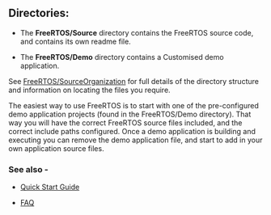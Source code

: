 ## Directories:

+ The **FreeRTOS/Source** directory contains the FreeRTOS source code, and contains
  its own readme file.

+ The **FreeRTOS/Demo** directory contains a Customised demo application.

See [FreeRTOS/SourceOrganization](http://www.freertos.org/a00017.html) for full details of the directory structure and information on locating the files you require.

The easiest way to use FreeRTOS is to start with one of the pre-configured demo
 application projects (found in the FreeRTOS/Demo directory).  That way you will
have the correct FreeRTOS source files included, and the correct include paths
configured.
Once a demo application is building and executing you can remove
the demo application file, and start to add in your own application source
files.

### See also -
+ [Quick Start Guide](http://www.freertos.org/FreeRTOS-quick-start-guide.html)

+ [FAQ](http://www.freertos.org/FAQHelp.html)
